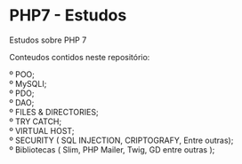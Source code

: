 # PHP7 - Estudos
Estudos sobre PHP 7<br />

Conteudos contidos neste repositório:

º POO; <br />
º MySQLI;<br />
º PDO;<br />
º DAO;<br />
º FILES & DIRECTORIES;<br />
º TRY CATCH;<br />
º VIRTUAL HOST;<br />
º SECURITY ( SQL INJECTION, CRIPTOGRAFY, Entre outras);<br />
º Bibliotecas ( Slim, PHP Mailer, Twig, GD entre outras );


